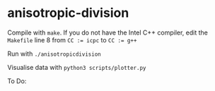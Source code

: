 # anisotropic-division

Compile with `make`. If you do not have the Intel C++ compiler, edit the `Makefile` line 8 from `CC := icpc` to `CC := g++`

Run with `./anisotropicdivision`

Visualise data with `python3 scripts/plotter.py`  

To Do:
